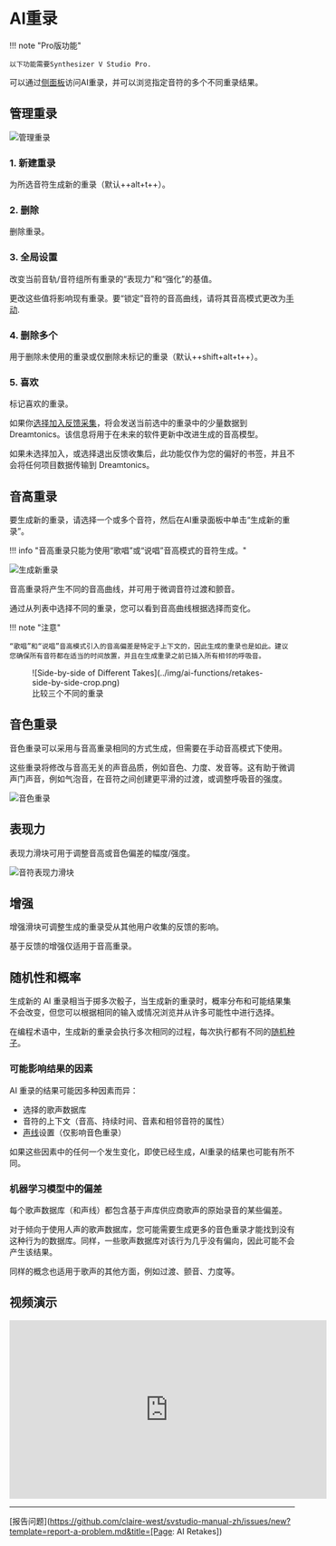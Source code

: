 # AI重录

!!! note "Pro版功能"

    以下功能需要Synthesizer V Studio Pro.

可以通过[侧面板](../workspace/side-panels.md)访问AI重录，并可以浏览指定音符的多个不同重录结果。

## 管理重录

![管理重录](../img/ai-functions/retakes-controls.png)

### 1. 新建重录

为所选音符生成新的重录（默认++alt+t++）。

### 2. 删除

删除重录。

### 3. 全局设置

改变当前音轨/音符组所有重录的“表现力”和“强化”的基值。

更改这些值将影响现有重录。要“锁定”音符的音高曲线，请将其音高模式更改为[手动](../advanced/pitch-mode-manual.md).

### 4. 删除多个

用于删除未使用的重录或仅删除未标记的重录（默认++shift+alt+t++）。

### 5. 喜欢

标记喜欢的重录。

如果你[选择加入反馈采集](../setup.md#ai-retakes-feedback-data)，将会发送当前选中的重录中的少量数据到 Dreamtonics。该信息将用于在未来的软件更新中改进生成的音高模型。

如果未选择加入，或选择退出反馈收集后，此功能仅作为您的偏好的书签，并且不会将任何项目数据传输到 Dreamtonics。

## 音高重录

要生成新的重录，请选择一个或多个音符，然后在AI重录面板中单击“生成新的重录”。

!!! info "音高重录只能为使用“歌唱”或“说唱”音高模式的音符生成。"

![生成新重录](../img/ai-functions/retakes-new.png)

音高重录将产生不同的音高曲线，并可用于微调音符过渡和颤音。

通过从列表中选择不同的重录，您可以看到音高曲线根据选择而变化。

!!! note "注意"

    “歌唱”和“说唱”音高模式引入的音高偏差是特定于上下文的，因此生成的重录也是如此。建议您确保所有音符都在适当的时间放置，并且在生成重录之前已插入所有相邻的呼吸音。

<figure markdown>
  ![Side-by-side of Different Takes](../img/ai-functions/retakes-side-by-side-crop.png)
  <figcaption>比较三个不同的重录</figcaption>
</figure>

## 音色重录

音色重录可以采用与音高重录相同的方式生成，但需要在手动音高模式下使用。

这些重录将修改与音高无关的声音品质，例如音色、力度、发音等。这有助于微调声门声音，例如气泡音，在音符之间创建更平滑的过渡，或调整呼吸音的强度。

![音色重录](../img/ai-functions/retakes-timbre.png)

## 表现力

表现力滑块可用于调整音高或音色偏差的幅度/强度。

![音符表现力滑块](../img/ai-functions/retakes-expressiveness-crop.png)

## 增强

增强滑块可调整生成的重录受从其他用户收集的反馈的影响。

基于反馈的增强仅适用于音高重录。

## 随机性和概率

生成新的 AI 重录相当于掷多次骰子，当生成新的重录时，概率分布和可能结果集不会改变，但您可以根据相同的输入或情况浏览并从许多可能性中进行选择。

在编程术语中，生成新的重录会执行多次相同的过程，每次执行都有不同的[随机种子](https://en.wikipedia.org/wiki/Random_seed)。

### 可能影响结果的因素

AI 重录的结果可能因多种因素而异：

* 选择的歌声数据库
* 音符的上下文（音高、持续时间、音素和相邻音符的属性）
* [声线](vocal-modes.md)设置（仅影响音色重录）

如果这些因素中的任何一个发生变化，即使已经生成，AI重录的结果也可能有所不同。

### 机器学习模型中的偏差

每个歌声数据库（和声线）都包含基于声库供应商歌声的原始录音的某些偏差。

对于倾向于使用人声的歌声数据库，您可能需要生成更多的音色重录才能找到没有这种行为的数据库。同样，一些歌声数据库对该行为几乎没有偏向，因此可能不会产生该结果。

同样的概念也适用于歌声的其他方面，例如过渡、颤音、力度等。

## 视频演示

<iframe width="560" height="315" src="https://www.youtube-nocookie.com/embed/VyvXI3jEyRo" title="YouTube video player" frameborder="0" allowfullscreen></iframe>

---

[报告问题](https://github.com/claire-west/svstudio-manual-zh/issues/new?template=report-a-problem.md&title=[Page: AI Retakes])